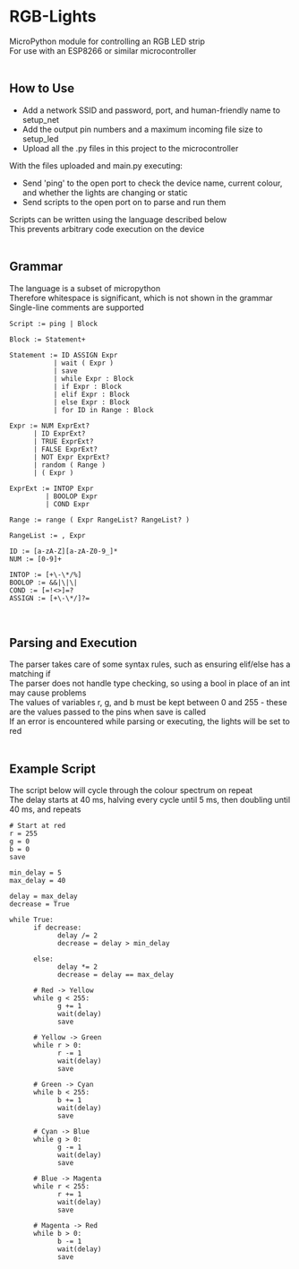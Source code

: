 # RGB-Lights
MicroPython module for controlling an RGB LED strip <br>
For use with an ESP8266 or similar microcontroller <br>
<br>

## How to Use
- Add a network SSID and password, port, and human-friendly name to setup_net
- Add the output pin numbers and a maximum incoming file size to setup_led
- Upload all the .py files in this project to the microcontroller

With the files uploaded and main.py executing:
- Send 'ping' to the open port to check the device name, current colour, and whether the lights are changing or static
- Send scripts to the open port on to parse and run them

Scripts can be written using the language described below <br>
This prevents arbitrary code execution on the device <br>
<br>

## Grammar
The language is a subset of micropython <br>
Therefore whitespace is significant, which is not shown in the grammar <br>
Single-line comments are supported <br>

```
Script := ping | Block

Block := Statement+

Statement := ID ASSIGN Expr
           | wait ( Expr )
           | save
           | while Expr : Block
           | if Expr : Block
           | elif Expr : Block
           | else Expr : Block
           | for ID in Range : Block

Expr := NUM ExprExt?
      | ID ExprExt?
      | TRUE ExprExt?
      | FALSE ExprExt?
      | NOT Expr ExprExt?
      | random ( Range )
      | ( Expr )

ExprExt := INTOP Expr
         | BOOLOP Expr
         | COND Expr

Range := range ( Expr RangeList? RangeList? )

RangeList := , Expr

ID := [a-zA-Z][a-zA-Z0-9_]*
NUM := [0-9]+

INTOP := [+\-\*/%]
BOOLOP := &&|\|\|
COND := [=!<>]=?
ASSIGN := [+\-\*/]?=
```
<br>

## Parsing and Execution
The parser takes care of some syntax rules, such as ensuring elif/else has a matching if <br>
The parser does not handle type checking, so using a bool in place of an int may cause problems <br>
The values of variables r, g, and b must be kept between 0 and 255 - these are the values passed to the pins when save is called <br>
If an error is encountered while parsing or executing, the lights will be set to red <br>
<br>

## Example Script
The script below will cycle through the colour spectrum on repeat <br>
The delay starts at 40 ms, halving every cycle until 5 ms, then doubling until 40 ms, and repeats <br>

```
# Start at red
r = 255
g = 0
b = 0
save

min_delay = 5
max_delay = 40

delay = max_delay
decrease = True

while True:
      if decrease:
            delay /= 2
            decrease = delay > min_delay

      else:
            delay *= 2
            decrease = delay == max_delay

      # Red -> Yellow
      while g < 255:
            g += 1
            wait(delay)
            save

      # Yellow -> Green
      while r > 0:
            r -= 1
            wait(delay)
            save

      # Green -> Cyan
      while b < 255:
            b += 1
            wait(delay)
            save

      # Cyan -> Blue
      while g > 0:
            g -= 1
            wait(delay)
            save

      # Blue -> Magenta
      while r < 255:
            r += 1
            wait(delay)
            save

      # Magenta -> Red
      while b > 0:
            b -= 1
            wait(delay)
            save
```
